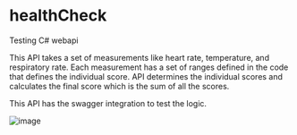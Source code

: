 # healthCheck
Testing C# webapi

This API takes a set of measurements like heart rate, temperature, and respiratory rate. Each measurement has a set of ranges defined in the code that defines the individual score.
API determines the individual scores and calculates the final score which is the sum of all the scores.

This API has the swagger integration to test the logic.

![image](https://github.com/Soumya117/healthCheck/assets/4094696/04e645d2-b987-4077-a3bd-ec5723633bb9)



